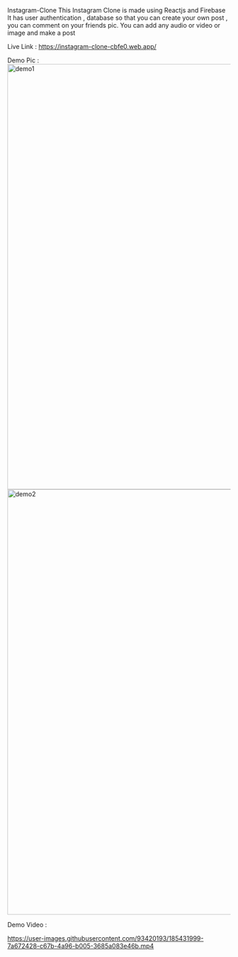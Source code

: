 Instagram-Clone
This Instagram Clone is made using Reactjs and Firebase 
It has user authentication , database so that you can create your own post , you can comment on your friends pic.
You can add any audio or video or image and make a post 

Live Link : https://instagram-clone-cbfe0.web.app/

Demo Pic : 
<img width="960" alt="demo1" src="https://user-images.githubusercontent.com/93420193/185431988-2073c2e5-005d-4858-a4c5-31c39d9065fd.png">
<img width="960" alt="demo2" src="https://user-images.githubusercontent.com/93420193/185431993-696ba7e0-003e-494c-9744-f5b2686be0e7.png">

Demo Video : 

https://user-images.githubusercontent.com/93420193/185431999-7a672428-c67b-4a96-b005-3685a083e46b.mp4


